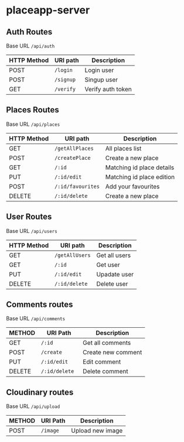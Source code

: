 # placeapp-server


## Auth Routes

Base URL `/api/auth`

| HTTP Method 	| URI path      	   | Description              |
|-------------	|---------------	   |--------------------------|
| POST         	| `/login`             | Login user               |
| POST         	| `/signup`            | Singup  user             |
| GET         	| `/verify`            | Verify auth token        |


## Places Routes

Base URL `/api/places`

| HTTP Method 	| URI path      	  | Description               |
|-------------	|---------------	  |---------------------------|
| GET         	| `/getAllPlaces`     | All places list           |
| POST         	| `/createPlace`      | Create a new place        |
| GET         	| `/:id`              | Matching id place details |
| PUT         	| `/:id/edit`         | Matching id place edition |
| POST      	| `/:id/favourites`   | Add your favourites       |
| DELETE        | `/:id/delete`       | Create a new place        |


## User Routes

Base URL `/api/users`

| HTTP Method 	| URI path      	  | Description               |
|-------------	|---------------	  |---------------------------|
| GET         	| `/getAllUsers`      | Get all users             |
| GET         	| `/:id`              | Get user                  |
| PUT          	| `/:id/edit`         | Upadate user              |
| DELETE        | `/:id/delete`       | Delete user               |


## Comments routes

Base URL `/api/comments`

| METHOD        | URI Path            | Description               |
|---------------|---------------------|---------------------------|
| GET           | `/:id `             | Get all comments          |
| POST          | `/create `          | Create new comment        |
| PUT           | `/:id/edit`         | Edit comment              |
| DELETE        | `/:id/delete `      | Delete comment            |


## Cloudinary routes

Base URL `/api/upload`

| METHOD        | URI Path            | Description               |
|---------------|---------------------|---------------------------|
| POST          | `/image `           | Upload new image          |

